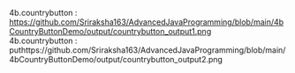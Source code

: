 4b.countrybutton : https://github.com/Sriraksha163/AdvancedJavaProgramming/blob/main/4bCountryButtonDemo/output/countrybutton_output1.png                              
4b.countrybutton : puthttps://github.com/Sriraksha163/AdvancedJavaProgramming/blob/main/4bCountryButtonDemo/output/countrybutton_output2.png                         
